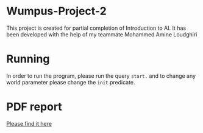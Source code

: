 # Wumpus-Project-2
This project is created for partial completion of Introduction to AI. It has been developed with the help of my teammate Mohammed Amine Loudghiri
# Running
In order to run the program, please run the query ``` start. ``` and to change any world parameter please change the ```init``` predicate.
# PDF report
[Please find it here](Youssef%20Gaimes%20Wumpus%20Project%20Report.pdf)
